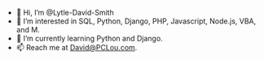 - 👋 Hi, I’m @Lytle-David-Smith
- 👀 I’m interested in SQL, Python, Django, PHP, Javascript, Node.js, VBA, and M.
- 🌱 I’m currently learning Python and Django.
- 📫 Reach me at David@PCLou.com.

<!---
Lytle-David-Smith/Lytle-David-Smith is a ✨ special ✨ repository because its `README.md` (this file) appears on your GitHub profile.
You can click the Preview link to take a look at your changes.
--->
